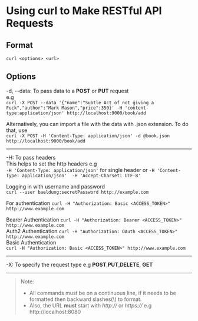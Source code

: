 # Using curl to Make RESTful API Requests

## Format
`curl <options> <url>`

## Options  
-d, --data:     To pass data to a **POST** or **PUT** request    
e.g   
`curl -X POST --data '{"name":"Subtle Act of not giving a Fuck","author":"Mark Mason","price":350}' -H 'content-type:application/json' http://localhost:9000/book/add`  
  
Alternatively, you can import a file with the data with .json extension. To do that, use  
`curl -X POST -H 'Content-Type: application/json' -d @book.json http://localhost:9000/book/add`

---

-H:     To pass headers  
This helps to set the http headers e.g  
`-H 'Content-Type: application/json'` for single header or  `-H 'Content-Type: application/json'  -H 'Accept-Charset: UTF-8'`   

Logging in with username and password  
`curl --user baeldung:secretPassword http://example.com`

For authentication `curl -H "Authorization: Basic <ACCESS_TOKEN>" http://www.example.com`  

Bearer Authentication
`curl -H "Authorization: Bearer <ACCESS_TOKEN>" http://www.example.com`  
Auth2 Authentication
`curl -H "Authorization: OAuth <ACCESS_TOKEN>" http://www.example.com`  
Basic Authentication  
`curl -H "Authorization: Basic <ACCESS_TOKEN>" http://www.example.com`  


---
-X:     To specify the request type e.g **POST**,**PUT**,**DELETE**, **GET**

---

> Note:   
> - All commands must be on a continuous line, if it needs to be formatted then backward slashes(\\) to format.  
> - Also, the URL **must**  start with *http://* or *https://* e.g http://localhost:8080


